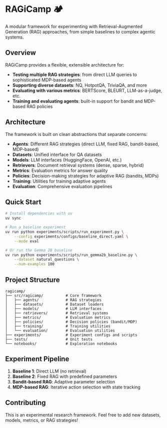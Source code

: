 # RAGiCamp 🏕️

A modular framework for experimenting with Retrieval-Augmented Generation (RAG) approaches, from simple baselines to complex agentic systems.

## Overview

RAGiCamp provides a flexible, extensible architecture for:
- **Testing multiple RAG strategies**: from direct LLM queries to sophisticated MDP-based agents
- **Supporting diverse datasets**: NQ, HotpotQA, TriviaQA, and more
- **Evaluating with various metrics**: BERTScore, BLEURT, LLM-as-a-judge, etc.
- **Training and evaluating agents**: built-in support for bandit and MDP-based RAG policies

## Architecture

The framework is built on clean abstractions that separate concerns:

- **Agents**: Different RAG strategies (direct LLM, fixed RAG, bandit-based, MDP-based)
- **Datasets**: Unified interface for QA datasets
- **Models**: LLM interfaces (HuggingFace, OpenAI, etc.)
- **Retrievers**: Document retrieval systems (dense, sparse, hybrid)
- **Metrics**: Evaluation metrics for answer quality
- **Policies**: Decision-making strategies for adaptive RAG (bandits, MDPs)
- **Training**: Utilities for training adaptive agents
- **Evaluation**: Comprehensive evaluation pipelines

## Quick Start

```bash
# Install dependencies with uv
uv sync

# Run a baseline experiment
uv run python experiments/scripts/run_experiment.py \
    --config experiments/configs/baseline_direct.yaml \
    --mode eval

# Or run the Gemma 2B baseline
uv run python experiments/scripts/run_gemma2b_baseline.py \
    --dataset natural_questions \
    --num-examples 100
```

## Project Structure

```
ragicamp/
├── src/ragicamp/          # Core framework
│   ├── agents/            # RAG strategies
│   ├── datasets/          # Dataset loaders
│   ├── models/            # LLM interfaces
│   ├── retrievers/        # Retrieval systems
│   ├── metrics/           # Evaluation metrics
│   ├── policies/          # Decision policies (bandit/MDP)
│   ├── training/          # Training utilities
│   └── evaluation/        # Evaluation utilities
├── experiments/           # Experiment configs and scripts
├── tests/                 # Unit tests
└── notebooks/             # Exploration notebooks
```

## Experiment Pipeline

1. **Baseline 1**: Direct LLM (no retrieval)
2. **Baseline 2**: Fixed RAG with predefined parameters
3. **Bandit-based RAG**: Adaptive parameter selection
4. **MDP-based RAG**: Iterative action selection with state tracking

## Contributing

This is an experimental research framework. Feel free to add new datasets, models, metrics, or RAG strategies!

